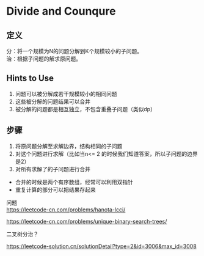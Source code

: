 # Divide and Counqure

## 定义
分：将一个规模为N的问题分解到K个规模较小的子问题。  
治：根据子问题的解求原问题。

## Hints to Use
1. 问题可以被分解成若干规模较小的相同问题
2. 这些被分解的问题结果可以合并  
3. 被分解的问题都是相互独立，不包含重叠子问题（类似dp）


## 步骤
1. 将原问题分解至求解边界，结构相同的子问题 
2. 对这个问题进行求解（比如当n<= 2 的时候我们知道答案，所以子问题的边界是2）
3. 对所有求解了的子问题进行合并  
  - 合并的时候是两个有序数组，经常可以利用双指针
  - 重复计算的部分可以把结果存起来

问题  
https://leetcode-cn.com/problems/hanota-lcci/

https://leetcode-cn.com/problems/unique-binary-search-trees/

二叉树分治？


https://leetcode-solution.cn/solutionDetail?type=2&id=3006&max_id=3008